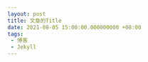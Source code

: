 ```yaml
---
layout: post
title: 文章的Title
date: 2021-08-05 15:00:00.000000000 +08:00
tags: 
 - 博客
 - Jekyll
---
```


